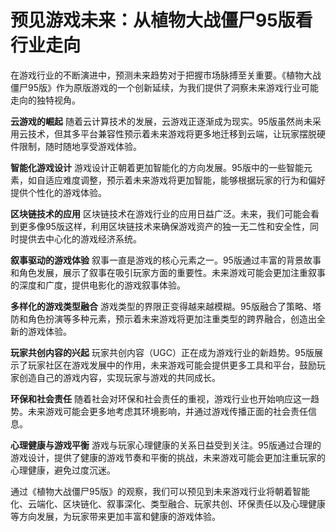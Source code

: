 # 预见游戏未来：从植物大战僵尸95版看行业走向

在游戏行业的不断演进中，预测未来趋势对于把握市场脉搏至关重要。《植物大战僵尸95版》作为原版游戏的一个创新延续，为我们提供了洞察未来游戏行业可能走向的独特视角。

**云游戏的崛起**
随着云计算技术的发展，云游戏正逐渐成为现实。95版虽然尚未采用云技术，但其多平台兼容性预示着未来游戏将更多地迁移到云端，让玩家摆脱硬件限制，随时随地享受游戏体验。

**智能化游戏设计**
游戏设计正朝着更加智能化的方向发展。95版中的一些智能元素，如自适应难度调整，预示着未来游戏将更加智能，能够根据玩家的行为和偏好提供个性化的游戏体验。

**区块链技术的应用**
区块链技术在游戏行业的应用日益广泛。未来，我们可能会看到更多像95版这样，利用区块链技术来确保游戏资产的独一无二性和安全性，同时提供去中心化的游戏经济系统。

**叙事驱动的游戏体验**
叙事一直是游戏的核心元素之一。95版通过丰富的背景故事和角色发展，展示了叙事在吸引玩家方面的重要性。未来游戏可能会更加注重叙事的深度和广度，提供电影化的游戏叙事体验。

**多样化的游戏类型融合**
游戏类型的界限正变得越来越模糊。95版融合了策略、塔防和角色扮演等多种元素，预示着未来游戏将更加注重类型的跨界融合，创造出全新的游戏体验。

**玩家共创内容的兴起**
玩家共创内容（UGC）正在成为游戏行业的新趋势。95版展示了玩家社区在游戏发展中的作用，未来游戏可能会提供更多工具和平台，鼓励玩家创造自己的游戏内容，实现玩家与游戏的共同成长。

**环保和社会责任**
随着社会对环保和社会责任的重视，游戏行业也开始响应这一趋势。未来游戏可能会更多地考虑其环境影响，并通过游戏传播正面的社会责任信息。

**心理健康与游戏平衡**
游戏与玩家心理健康的关系日益受到关注。95版通过合理的游戏设计，提供了健康的游戏节奏和平衡的挑战，未来游戏可能会更加注重玩家的心理健康，避免过度沉迷。

通过《植物大战僵尸95版》的观察，我们可以预见到未来游戏行业将朝着智能化、云端化、区块链化、叙事深化、类型融合、玩家共创、环保责任以及心理健康等方向发展，为玩家带来更加丰富和健康的游戏体验。